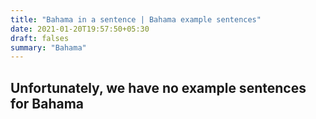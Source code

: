 ```yaml
---
title: "Bahama in a sentence | Bahama example sentences"
date: 2021-01-20T19:57:50+05:30
draft: falses
summary: "Bahama"
---
```

## Unfortunately, we have no example sentences for Bahama                 
